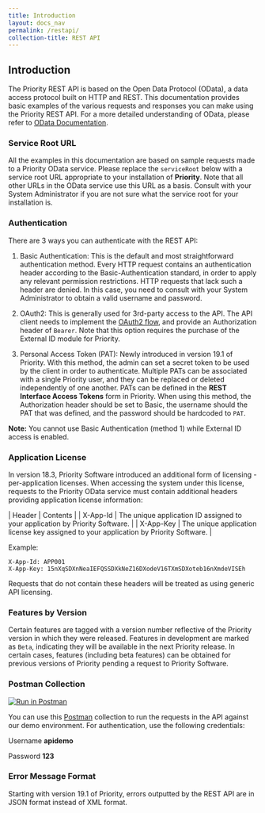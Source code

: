 ```yaml
---
title: Introduction
layout: docs_nav
permalink: /restapi/
collection-title: REST API
---
```


<a name="Introduction"></a>

## Introduction

The Priority REST API is based on the Open Data Protocol (OData), a data access protocol built on HTTP and REST. This documentation provides basic examples of the various requests and responses you can make using the Priority REST API. For a more detailed understanding of OData, please refer to [OData Documentation](http://www.odata.org/documentation/).

<a class="anchor-link" name="Service_Root_URL"></a>
### Service Root URL

All the examples in this documentation are based on sample requests made to a Priority OData service. Please replace the <code>serviceRoot</code> below with a service root URL appropriate to your installation of **Priority**. Note that all other URLs in the OData service use this URL as a basis.
Consult with your System Administrator if you are not sure what the service root for your installation is.

<a class="anchor-link" name="Authentication"></a>
### Authentication

There are 3 ways you can authenticate with the REST API:

1.  Basic Authentication: This is the default and most straightforward authentication method. Every HTTP request contains an authentication header according to the Basic-Authentication standard, in order to apply any relevant permission restrictions. HTTP requests that lack such a header are denied.
In this case, you need to consult with your System Administrator to obtain a valid username and password.

2. OAuth2: This is generally used for 3rd-party access to the API. The API client needs to implement the [OAuth2 flow](https://www.digitalocean.com/community/tutorials/an-introduction-to-oauth-2), and provide an Authorization header of `Bearer`. Note that this option requires the purchase of the External ID module for Priority.

3. Personal Access Token (PAT): Newly introduced in version 19.1 of Priority. With this method, the admin can set a secret token to be used by the client in order to authenticate. Multiple PATs can be associated with a single Priority user, and they can be replaced or deleted independently of one another. PATs can be defined in the **REST Interface Access Tokens** form in Priority. When using this method, the Authorization header should be set to Basic, the username should the PAT that was defined, and the password should be hardcoded to `PAT`.

**Note:** You cannot use Basic Authentication (method 1) while External ID access is enabled.


<a class="anchor-link" name="Application_License"></a>
### Application License

In version 18.3, Priority Software introduced an additional form of licensing - per-application licenses. When accessing the system under this license, requests to the Priority OData service must contain additional headers providing application license information:

| Header | Contents |
| X-App-Id | The unique application ID assigned to your application by Priority Software. |
| X-App-Key | The unique application license key assigned to your application by Priority Software. |

Example:
```
X-App-Id: APP001
X-App-Key: 15nXqSDXnNeaIEFQSSDXkNeZ16DXodeV16TXmSDXoteb16nXmdeVISEh
```

Requests that do not contain these headers will be treated as using generic API licensing.


<a class="anchor-link" name="Features_by_Version"></a>
###  Features by Version  ###
Certain features are tagged with a version number reflective of the Priority version in which they were released. Features in development are marked as `Beta`, indicating they will be available in the next Priority release. 
In certain cases, features (including beta features) can be obtained for previous versions of Priority pending a request to Priority Software.

### Postman Collection
[![Run in Postman](https://run.pstmn.io/button.svg)](https://app.getpostman.com/run-collection/3ff6b2a738857d25c712)

You can use this [Postman](https://www.getpostman.com/) collection to run the requests in the API against our demo environment. For authentication, use the following credentials:

Username **apidemo**

Password **123**

### Error Message Format

Starting with version 19.1 of Priority, errors outputted by the REST API are in JSON format instead of XML format. 

